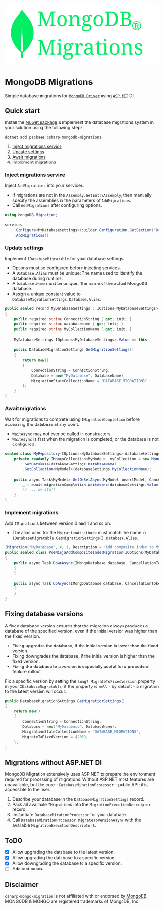 ![Banner](Images/Banner.png)

# MongoDB Migrations

Simple database migrations for [`MongoDB.Driver`](https://github.com/mongodb/mongo-csharp-driver) using [`ASP.NET`](https://dotnet.microsoft.com/en-us/apps/aspnet) DI.

## Quick start

Install the [NuGet package](https://www.nuget.org/packages/csharp-mongodb-migrations/) & Implement the database migrations system in your solution using the following steps:

```bash
dotnet add package csharp-mongodb-migrations
```

1.  [Inject migrations service](#inject-migrations-service)
2.  [Update settings](#update-settings)
3.  [Await migrations](#await-migrations)
4.  [Implement migrations](#implement-migrations)

### Inject migrations service

Inject `AddMigrations` into your services.

-   If migrations are not in the `Assembly.GetEntryAssembly`, then manually specify the assemblies in the parameters of `AddMigrations`.
-   Call `AddMigrations` after configuring options.

```csharp
using MongoDB.Migration;

services
    .Configure<MyDatabaseSettings>(builder.Configuration.GetSection("Database:MyDatabaseSettings"))
    .AddMigrations()
```

### Update settings

Implement `IDatabaseMigratable` for your database settings.

-   Options must be configured before injecting services.
-   A `Database.Alias` must be unique: The name used to identify the database during runtime.
-   A `Database.Name` must be unique: The name of the actual MongoDB database.
-   Assign a unique constant value to `DatabaseMigrationSettings.Database.Alias`.

```csharp
public sealed record MyDatabaseSettings : IOptions<MyDatabaseSettings>, IDatabaseMigratable
{
    public required string ConnectionString { get; init; }
    public required string DatabaseName { get; init; }
    public required string MyCollectionName { get; init; }

    MyDatabaseSettings IOptions<MyDatabaseSettings>.Value => this;

    public DatabaseMigrationSettings GetMigrationSettings()
    {
        return new()
        {
            ConnectionString = ConnectionString,
            Database = new("MyDatabase", DatabaseName),
            MirgrationStateCollectionName = "DATABASE_MIGRATIONS"
        };
    }
}
```

### Await migrations

Wait for migrations to complete using `IMigrationCompletion` before accessing the database at any point.

-   `WaitAsync` may not ever be called in constructors.
-   `WaitAsync` is fast when the migration is completed, or the database is not configured.

```csharp
sealed class MyRepository(IOptions<MyDatabaseSettings> databaseSettings, IMigrationCompletion migrationCompletion) {
    private readonly IMongoCollection<MyModel> _myCollection = new MongoClient(databaseSettings.ConnectionString)
        .GetDatabase(databaseSettings.DatabaseName)
        .GetCollection<MyModel>(databaseSettings.MyCollectionName);

    public async Task<MyModel> GetOrSetAsync(MyModel insertModel, CancellationToken cancellationToken = default) {
        _ = await migrationCompletion.WaitAsync(databaseSettings.Value, cancellationToken).ConfigureAwait(false);
        // ... do stuff
    }
}

```

### Implement migrations

Add `IMigration`s between version 0 and 1 and so on.

-   The alias used for the `MigrationAttribute` must match the name in `IDatabaseMigratable.GetMigrationSettings().Database.Alias`.

```csharp
[Migration("MyDatabase", 0, 1, Description = "Add composite index to MyCollection")]
public sealed class PoeNinjaAddCompositeIndexMigration(IOptions<MyDatabaseSettings> optionsAccessor) : IMigration
{
    public async Task DownAsync(IMongoDatabase database, CancellationToken cancellationToken = default)
    {
    }

    public async Task UpAsync(IMongoDatabase database, CancellationToken cancellationToken = default)
    {
    }
}
```

## Fixing database versions

A fixed database version ensures that the migration always produces a database of the specified version, even if the initial version was higher than the fixed version.

-   Fixing upgrades the database, if the initial version is lower than the fixed version.
-   Fixing downgrades the database, if the initial version is higher than the fixed version.
-   Fixing the database to a version is especially useful for a procedural feature rollout.

Fix a specific version by setting the `long? MigrateToFixedVersion` property in your `IDatabaseMigratable`; if the property is `null` - by default - a migration to the latest version will occur.

```csharp
public DatabaseMigrationSettings GetMigrationSettings()
{
    return new()
    {
        ConnectionString = ConnectionString,
        Database = new("MyDatabase", DatabaseName),
        MirgrationStateCollectionName = "DATABASE_MIGRATIONS",
        MigrateToFixedVersion = 42069,
    };
}
```

## Migrations without ASP.NET DI

MongoDB Migration extensively uses ASP.NET to prepare the environment required for processing of migrations. Without ASP.NET most features are unavailable, but the core - `DatabaseMirationProcessor` - public API; it is accessible to the user.

1.  Describe your database in the `DatabaseMigrationSettings` record.
2.  Pack all available `IMigration`s into the `MigrationExecutionDescriptor` record.
3.  Instantiate `DatabaseMirationProcessor` for your database.
4.  Call `DatabaseMirationProcessor.MigrateToVersionAsync` with the available `MigrationExecutionDescriptor`s.

## ToDO

-   [x] Allow upgrading the database to the latest version.
-   [x] Allow upgrading the database to a specific version.
-   [x] Allow downgrading the database to a specific version.
-   [ ] Add test cases.

## Disclaimer

`csharp-mongo-migration` is not affiliated with or endorsed by [MongoDB](https://www.mongodb.com). MONGODB & MONGO are registered trademarks of MongoDB, Inc.
